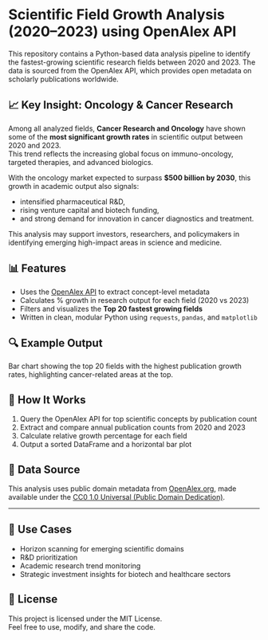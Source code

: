# Scientific Field Growth Analysis (2020–2023) using OpenAlex API

This repository contains a Python-based data analysis pipeline to identify the fastest-growing scientific research fields between 2020 and 2023. The data is sourced from the OpenAlex API, which provides open metadata on scholarly publications worldwide.

## 📈 Key Insight: Oncology & Cancer Research

Among all analyzed fields, **Cancer Research and Oncology** have shown some of the **most significant growth rates** in scientific output between 2020 and 2023.  
This trend reflects the increasing global focus on immuno-oncology, targeted therapies, and advanced biologics.  

With the oncology market expected to surpass **$500 billion by 2030**, this growth in academic output also signals:
- intensified pharmaceutical R&D,
- rising venture capital and biotech funding,
- and strong demand for innovation in cancer diagnostics and treatment.

This analysis may support investors, researchers, and policymakers in identifying emerging high-impact areas in science and medicine.

## 📊 Features

- Uses the [OpenAlex API](https://openalex.org) to extract concept-level metadata
- Calculates % growth in research output for each field (2020 vs 2023)
- Filters and visualizes the **Top 20 fastest growing fields**
- Written in clean, modular Python using `requests`, `pandas`, and `matplotlib`

## 🔍 Example Output

Bar chart showing the top 20 fields with the highest publication growth rates, highlighting cancer-related areas at the top.

## 🧠 How It Works

1. Query the OpenAlex API for top scientific concepts by publication count
2. Extract and compare annual publication counts from 2020 and 2023
3. Calculate relative growth percentage for each field
4. Output a sorted DataFrame and a horizontal bar plot

## 🔗 Data Source

This analysis uses public domain metadata from [OpenAlex.org](https://openalex.org), made available under the [CC0 1.0 Universal (Public Domain Dedication)](https://creativecommons.org/publicdomain/zero/1.0/).

---

## 🧪 Use Cases

- Horizon scanning for emerging scientific domains
- R&D prioritization
- Academic research trend monitoring
- Strategic investment insights for biotech and healthcare sectors

## 📝 License

This project is licensed under the MIT License.  
Feel free to use, modify, and share the code.

